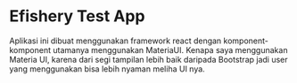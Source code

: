 # Efishery Test App

Aplikasi ini dibuat menggunakan framework react dengan komponent-komponent utamanya menggunakan MateriaUI. Kenapa saya menggunakan Materia UI, karena dari segi tampilan lebih baik daripada Bootstrap jadi user yang menggunakan bisa lebih nyaman meliha UI nya.